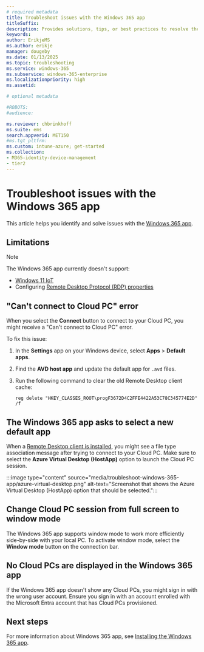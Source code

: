 ```yaml
---
# required metadata
title: Troubleshoot issues with the Windows 365 app
titleSuffix:
description: Provides solutions, tips, or best practices to resolve the issues with the Windows 365 app.
keywords:
author: ErikjeMS
ms.author: erikje
manager: dougeby
ms.date: 01/13/2025
ms.topic: troubleshooting
ms.service: windows-365
ms.subservice: windows-365-enterprise
ms.localizationpriority: high
ms.assetid: 

# optional metadata

#ROBOTS:
#audience:

ms.reviewer: chbrinkhoff
ms.suite: ems
search.appverid: MET150
#ms.tgt_pltfrm:
ms.custom: intune-azure; get-started
ms.collection:
- M365-identity-device-management
- tier2
---
```


# Troubleshoot issues with the Windows 365 app

This article helps you identify and solve issues with the [Windows 365 app](https://support.microsoft.com/topic/cbb0d4d5-69d4-4f00-b050-6dc7a02d02d0).

## Limitations

> [!NOTE]
> The Windows 365 app currently doesn't support:
>
> - [Windows 11 IoT](/lifecycle/products/windows-11-iot-enterprise)
> - Configuring [Remote Desktop Protocol (RDP) properties](/azure/virtual-desktop/rdp-properties)

## "Can't connect to Cloud PC" error

When you select the **Connect** button to connect to your Cloud PC, you might receive a "Can't connect to Cloud PC" error.

To fix this issue:

1. In the **Settings** app on your Windows device, select **Apps** > **Default apps**.
2. Find the **AVD host app** and update the default app for `.avd` files.
3. Run the following command to clear the old Remote Desktop client cache:

   `reg delete "HKEY_CLASSES_ROOT\progF3672D4C2FFE4422A53C78C345774E2D" /f`

## The Windows 365 app asks to select a new default app

When a [Remote Desktop client is installed](/windows-365/end-user-access-cloud-pc#install-the-microsoft-remote-desktop-app), you might see a file type association message after trying to connect to your Cloud PC. Make sure to select the **Azure Virtual Desktop (HostApp)** option to launch the Cloud PC session.

:::image type="content" source="media/troubleshoot-windows-365-app/azure-virtual-desktop.png" alt-text="Screenshot that shows the Azure Virtual Desktop (HostApp) option that should be selected.":::

## Change Cloud PC session from full screen to window mode  

The Windows 365 app supports window mode to work more efficiently side-by-side with your local PC. To activate window mode, select the **Window mode** button on the connection bar.

## No Cloud PCs are displayed in the Windows 365 app

If the Windows 365 app doesn't show any Cloud PCs, you might sign in with the wrong user account. Ensure you sign in with an account enrolled with the Microsoft Entra account that has Cloud PCs provisioned.

## Next steps

For more information about Windows 365 app, see [Installing the Windows 365 app](https://support.microsoft.com/topic/cbb0d4d5-69d4-4f00-b050-6dc7a02d02d0).
